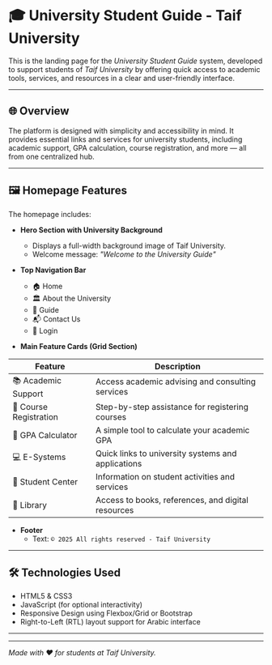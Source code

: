 # 🎓 University Student Guide - Taif University

This is the landing page for the *University Student Guide* system, developed to support students of *Taif University* by offering quick access to academic tools, services, and resources in a clear and user-friendly interface.

---

## 🌐 Overview

The platform is designed with simplicity and accessibility in mind. It provides essential links and services for university students, including academic support, GPA calculation, course registration, and more — all from one centralized hub.

---

## 🖼️ Homepage Features

The homepage includes:

- **Hero Section with University Background**
  - Displays a full-width background image of Taif University.
  - Welcome message: *"Welcome to the University Guide"*

- **Top Navigation Bar**
  - 🏠 Home  
  - 🏛️ About the University  
  - 📌 Guide  
  - 📬 Contact Us  
  - 🔐 Login

- **Main Feature Cards (Grid Section)**

| Feature               | Description                                           |
|-----------------------|-------------------------------------------------------|
| 📚 Academic Support    | Access academic advising and consulting services      |
| 📝 Course Registration | Step-by-step assistance for registering courses       |
| 🧮 GPA Calculator      | A simple tool to calculate your academic GPA          |
| 💻 E-Systems           | Quick links to university systems and applications    |
| 👥 Student Center      | Information on student activities and services        |
| 📖 Library             | Access to books, references, and digital resources    |

- **Footer**
  - Text: `© 2025 All rights reserved - Taif University`

---

## 🛠️ Technologies Used

- HTML5 & CSS3  
- JavaScript (for optional interactivity)  
- Responsive Design using Flexbox/Grid or Bootstrap  
- Right-to-Left (RTL) layout support for Arabic interface

---

---


*Made with ❤️ for students at Taif University.*

